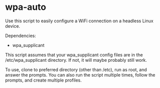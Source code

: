 # wpa-auto
Use this script to easily configure a WiFi connection on a headless Linux device. 

Dependencies:

- wpa_supplicant


This script assumes that your wpa_supplicant config files are in the /etc/wpa_supplicant directory. If not, it will maybe probably still work.

To use, clone to preferred directory (other than /etc), run as root, and answer the prompts. You can also run the script multiple times, follow the prompts, and
	create multiple profiles.
